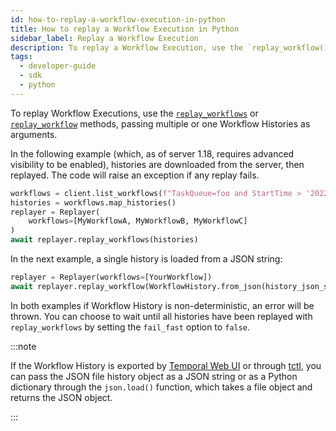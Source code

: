 ```yaml
---
id: how-to-replay-a-workflow-execution-in-python
title: How to replay a Workflow Execution in Python
sidebar_label: Replay a Workflow Execution
description: To replay a Workflow Execution, use the `replay_workflow()` method and pass a Workflow History as an argument.
tags:
  - developer-guide
  - sdk
  - python
---
```


To replay Workflow Executions, use the
[`replay_workflows`](https://python.temporal.io/temporalio.worker.Replayer.html#replay_workflows)
or
[`replay_workflow`](https://python.temporal.io/temporalio.worker.Replayer.html#replay_workflow)
methods, passing multiple or one Workflow Histories as arguments.

In the following example (which, as of server 1.18, requires advanced visibility to be enabled),
histories are downloaded from the server, then replayed. The code will raise an exception if any
replay fails.
```python
workflows = client.list_workflows(f"TaskQueue=foo and StartTime > '2022-01-01T12:00:00'")
histories = workflows.map_histories()
replayer = Replayer(
    workflows=[MyWorkflowA, MyWorkflowB, MyWorkflowC]
)
await replayer.replay_workflows(histories)
```

In the next example, a single history is loaded from a JSON string:

```python
replayer = Replayer(workflows=[YourWorkflow])
await replayer.replay_workflow(WorkflowHistory.from_json(history_json_str))
```

In both examples if Workflow History is non-deterministic, an error will be thrown. You can choose
to wait until all histories have been replayed with `replay_workflows` by setting the `fail_fast`
option to `false`.

:::note

If the Workflow History is exported by [Temporal Web UI](/web-ui) or through [tctl](/tctl-v1), you can pass the JSON file history object as a JSON string or as a Python dictionary through the `json.load()` function, which takes a file object and returns the JSON object.

:::
